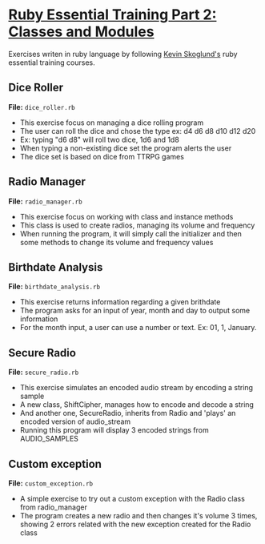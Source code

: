 # **[Ruby Essential Training Part 2: Classes and Modules](https://www.linkedin.com/learning/ruby-essential-training-part-2-classes-and-modules)**

Exercises writen in ruby language by following [Kevin Skoglund's](https://www.linkedin.com/learning/instructors/kevin-skoglund) ruby essential training courses.

## Dice Roller
**File:** `dice_roller.rb`
- This exercise focus on managing a dice rolling program
- The user can roll the dice and chose the type ex: d4 d6 d8 d10 d12 d20
- Ex: typing "d6 d8" will roll two dice, 1d6 and 1d8
- When typing a non-existing dice set the program alerts the user
- The dice set is based on dice from TTRPG games

## Radio Manager
**File:** `radio_manager.rb`
- This exercise focus on working with class and instance methods
- This class is used to create radios, managing its volume and frequency
- When running the program, it will simply call the initializer and then some methods to change its volume and frequency values

## Birthdate Analysis
**File:** `birthdate_analysis.rb`
- This exercise returns information regarding a given brithdate
- The program asks for an input of year, month and day to output some information
- For the month input, a user can use a number or text. Ex: 01, 1, January.

## Secure Radio
**File:** `secure_radio.rb`
- This exercise simulates an encoded audio stream by encoding a string sample
- A new class, ShiftCipher, manages how to encode and decode a string
- And another one, SecureRadio, inherits from Radio and 'plays' an encoded version of audio_stream
- Running this program will display 3 encoded strings from AUDIO_SAMPLES

## Custom exception
**File:** `custom_exception.rb`
- A simple exercise to try out a custom exception with the Radio class from radio_manager
- The program creates a new radio and then changes it's volume 3 times, showing 2 errors related with the new exception created for the Radio class
